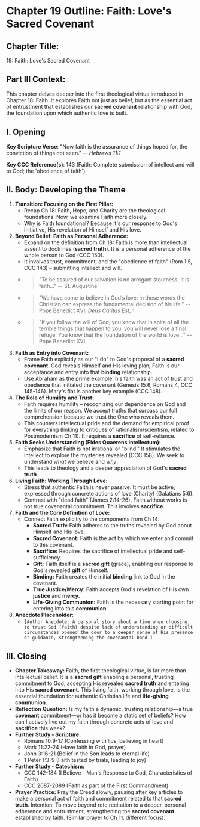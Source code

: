 # Chapter 19 Outline: Faith: Love's Sacred Covenant

## Chapter Title:
19: Faith: Love's Sacred Covenant

## Part III Context:
This chapter delves deeper into the first theological virtue introduced in Chapter 18: Faith. It explores Faith not just as belief, but as the essential act of entrustment that establishes our **sacred covenant** relationship with God, the foundation upon which authentic love is built.

## I. Opening

**Key Scripture Verse**: "Now faith is the assurance of things hoped for, the conviction of things not seen." -- *Hebrews 11:1*

**Key CCC Reference(s)**: 143 (Faith: Complete submission of intellect and will to God; the 'obedience of faith')

## II. Body: Developing the Theme

1.  **Transition: Focusing on the First Pillar:**
    *   Recap Ch 18: Faith, Hope, and Charity are the theological foundations. Now, we examine Faith more closely.
    *   Why is Faith foundational? Because it's our response to God's initiative, His revelation of Himself and His love.
2.  **Beyond Belief: Faith as Personal Adherence:**
    *   Expand on the definition from Ch 18: Faith is more than intellectual assent to doctrines (**sacred truth**). It is a personal adherence of the whole person to God (CCC 150).
    *   It involves trust, commitment, and the "obedience of faith" (Rom 1:5, CCC 143) – submitting intellect and will.
    *   > "To be assured of our salvation is no arrogant stoutness. It is faith..." -- St. Augustine
    *   > "We have come to believe in God’s love: in these words the Christian can express the fundamental decision of his life." -- Pope Benedict XVI, *Deus Caritas Est*, 1
    *   > "If you follow the will of God, you know that in spite of all the terrible things that happen to you, you will never lose a final refuge. You know that the foundation of the world is love..." -- Pope Benedict XVI
3.  **Faith as Entry into Covenant:**
    *   Frame Faith explicitly as our "I do" to God's proposal of a **sacred covenant**. God reveals Himself and His loving plan; Faith is our acceptance and entry into that **binding** relationship.
    *   Use Abraham as the prime example: his faith was an act of trust and obedience that initiated the covenant (Genesis 15:6, Romans 4, CCC 145-146). Mary's fiat is another key example (CCC 148).
4.  **The Role of Humility and Trust:**
    *   Faith requires humility – recognizing our dependence on God and the limits of our reason. We accept truths that surpass our full comprehension because we trust the One who reveals them.
    *   This counters intellectual pride and the demand for empirical proof for everything (linking to critiques of rationalism/scientism, related to Postmodernism Ch 11). It requires a **sacrifice** of self-reliance.
5.  **Faith Seeks Understanding (Fides Quaerens Intellectum):**
    *   Emphasize that Faith is not irrational or "blind." It stimulates the intellect to explore the mysteries revealed (CCC 158). We seek to understand *what* we believe and *why*.
    *   This leads to theology and a deeper appreciation of God's **sacred truth**.
6.  **Living Faith: Working Through Love:**
    *   Stress that authentic Faith is never passive. It must be active, expressed through concrete actions of love (Charity) (Galatians 5:6).
    *   Contrast with "dead faith" (James 2:14-26). Faith without works is not true covenantal commitment. This involves **sacrifice**.
7.  **Faith and the Core Definition of Love:**
    *   Connect Faith explicitly to the components from Ch 14:
        *   **Sacred Truth:** Faith adheres to the truths revealed by God about Himself and His love.
        *   **Sacred Covenant:** Faith is the act by which we enter and commit to this covenant.
        *   **Sacrifice:** Requires the sacrifice of intellectual pride and self-sufficiency.
        *   **Gift:** Faith itself is a **sacred gift** (grace), enabling our response to God's revealed **gift** of Himself.
        *   **Binding:** Faith creates the initial **binding** link to God in the covenant.
        *   **True Justice/Mercy:** Faith accepts God's revelation of His own **justice** and **mercy**.
        *   **Life-Giving Communion:** Faith is the necessary starting point for entering into this **communion**.
8.  **Anecdote Placeholder:**
    *   `[Author Anecdote: A personal story about a time when choosing to trust God (faith) despite lack of understanding or difficult circumstances opened the door to a deeper sense of His presence or guidance, strengthening the covenantal bond.]`

## III. Closing

*   **Chapter Takeaway:** Faith, the first theological virtue, is far more than intellectual belief. It is a **sacred gift** enabling a personal, trusting commitment to God, accepting His revealed **sacred truth** and entering into His **sacred covenant**. This living faith, working through love, is the essential foundation for authentic Christian life and **life-giving communion**.
*   **Reflection Question:** Is my faith a dynamic, trusting relationship—a true **covenant** commitment—or has it become a static set of beliefs? How can I actively live out my faith through concrete acts of love and **sacrifice** this week?
*   **Further Study - Scripture:**
    *   Romans 10:9-17 (Confessing with lips, believing in heart)
    *   Mark 11:22-24 (Have faith in God, prayer)
    *   John 3:16-21 (Belief in the Son leads to eternal life)
    *   1 Peter 1:3-9 (Faith tested by trials, leading to joy)
*   **Further Study - Catechism:**
    *   CCC 142-184 (I Believe - Man's Response to God, Characteristics of Faith)
    *   CCC 2087-2089 (Faith as part of the First Commandment)
*   **Prayer Practice:** Pray the Creed slowly, pausing after key articles to make a personal act of faith and commitment related to that **sacred truth**. Intention: To move beyond rote recitation to a deeper, personal adherence and entrustment, strengthening the **sacred covenant** established by faith. (Similar prayer to Ch 11, different focus).

